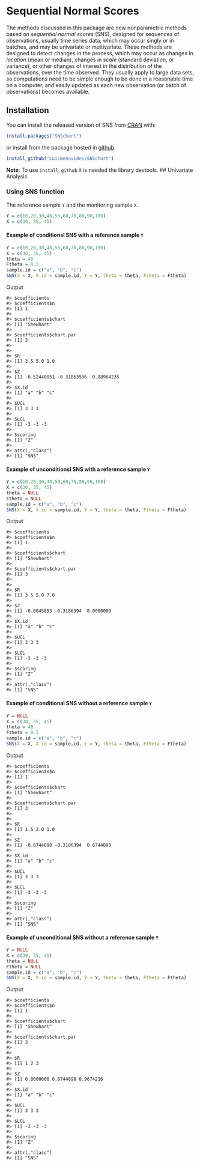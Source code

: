 
<!-- README.md is generated from README.Rmd. Please edit that file -->

# Sequential Normal Scores

The methods discussed in this package are new nonparametric methods
based on *sequential normal scores* (SNS), designed for sequences of
observations, usually time series data, which may occur singly or in
batches, and may be univariate or multivariate. These methods are
designed to detect changes in the process, which may occur as changes in
*location* (mean or median), changes in *scale* (standard deviation, or
variance), or other changes of interest in the distribution of the
observations, over the time observed. They usually apply to large data
sets, so computations need to be simple enough to be done in a
reasonable time on a computer, and easily updated as each new
observation (or batch of observations) becomes available.

## Installation

You can install the released version of SNS from
[CRAN](https://CRAN.R-project.org) with:

``` r
install.packages("SNSchart")
```

or install from the package hosted in
[github](https://github.com/LuisBenavides/SNSchart).

``` r
install_github("LuisBenavides/SNSchart")
```

**Note**: To use `install_github` it is needed the library devtools.
\#\# Univariate Analysis

### Using SNS function

The reference sample `Y` and the monitoring sample `X`.

``` r
Y = c(10,20,30,40,50,60,70,80,90,100)
X = c(30, 35, 45)
```

#### Example of conditionsl SNS with a reference sample `Y`

``` r
Y = c(10,20,30,40,50,60,70,80,90,100)
X = c(30, 35, 45)
theta = 40
Ftheta = 0.5
sample.id = c("a", "b", "c")
SNS(X = X, X.id = sample.id, Y = Y, theta = theta, Ftheta = Ftheta)
```

Output

    #> $coefficients
    #> $coefficients$n
    #> [1] 1
    #> 
    #> $coefficients$chart
    #> [1] "Shewhart"
    #> 
    #> $coefficients$chart.par
    #> [1] 3
    #> 
    #> 
    #> $R
    #> [1] 3.5 5.0 1.0
    #> 
    #> $Z
    #> [1] -0.52440051 -0.31863936  0.08964235
    #> 
    #> $X.id
    #> [1] "a" "b" "c"
    #> 
    #> $UCL
    #> [1] 3 3 3
    #> 
    #> $LCL
    #> [1] -3 -3 -3
    #> 
    #> $scoring
    #> [1] "Z"
    #> 
    #> attr(,"class")
    #> [1] "SNS"

#### Example of unconditionsl SNS with a reference sample `Y`

``` r
Y = c(10,20,30,40,50,60,70,80,90,100)
X = c(30, 35, 45)
theta = NULL
Ftheta = NULL
sample.id = c("a", "b", "c")
SNS(X = X, X.id = sample.id, Y = Y, theta = theta, Ftheta = Ftheta)
```

Output

    #> $coefficients
    #> $coefficients$n
    #> [1] 1
    #> 
    #> $coefficients$chart
    #> [1] "Shewhart"
    #> 
    #> $coefficients$chart.par
    #> [1] 3
    #> 
    #> 
    #> $R
    #> [1] 3.5 5.0 7.0
    #> 
    #> $Z
    #> [1] -0.6045853 -0.3186394  0.0000000
    #> 
    #> $X.id
    #> [1] "a" "b" "c"
    #> 
    #> $UCL
    #> [1] 3 3 3
    #> 
    #> $LCL
    #> [1] -3 -3 -3
    #> 
    #> $scoring
    #> [1] "Z"
    #> 
    #> attr(,"class")
    #> [1] "SNS"

#### Example of conditional SNS without a reference sample `Y`

``` r
Y = NULL
X = c(30, 35, 45)
theta = 40
Ftheta = 0.5
sample.id = c("a", "b", "c")
SNS(X = X, X.id = sample.id, Y = Y, theta = theta, Ftheta = Ftheta)
```

Output

    #> $coefficients
    #> $coefficients$n
    #> [1] 1
    #> 
    #> $coefficients$chart
    #> [1] "Shewhart"
    #> 
    #> $coefficients$chart.par
    #> [1] 3
    #> 
    #> 
    #> $R
    #> [1] 1.5 2.0 1.0
    #> 
    #> $Z
    #> [1] -0.6744898 -0.3186394  0.6744898
    #> 
    #> $X.id
    #> [1] "a" "b" "c"
    #> 
    #> $UCL
    #> [1] 3 3 3
    #> 
    #> $LCL
    #> [1] -3 -3 -3
    #> 
    #> $scoring
    #> [1] "Z"
    #> 
    #> attr(,"class")
    #> [1] "SNS"

#### Example of unconditional SNS without a reference sample `Y`

``` r
Y = NULL
X = c(30, 35, 45)
theta = NULL
Ftheta = NULL
sample.id = c("a", "b", "c")
SNS(X = X, X.id = sample.id, Y = Y, theta = theta, Ftheta = Ftheta)
```

Output

    #> $coefficients
    #> $coefficients$n
    #> [1] 1
    #> 
    #> $coefficients$chart
    #> [1] "Shewhart"
    #> 
    #> $coefficients$chart.par
    #> [1] 3
    #> 
    #> 
    #> $R
    #> [1] 1 2 3
    #> 
    #> $Z
    #> [1] 0.0000000 0.6744898 0.9674216
    #> 
    #> $X.id
    #> [1] "a" "b" "c"
    #> 
    #> $UCL
    #> [1] 3 3 3
    #> 
    #> $LCL
    #> [1] -3 -3 -3
    #> 
    #> $scoring
    #> [1] "Z"
    #> 
    #> attr(,"class")
    #> [1] "SNS"
